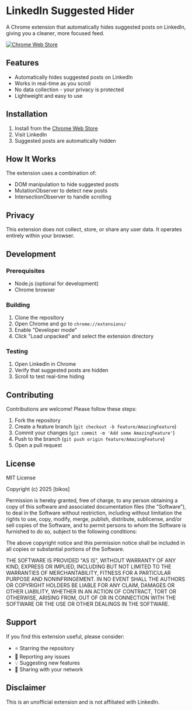 # LinkedIn Suggested Hider

A Chrome extension that automatically hides suggested posts on LinkedIn, giving you a cleaner, more focused feed.

[![Chrome Web Store](https://img.shields.io/chrome-web-store/v/your-extension-id-here?label=Chrome%20Web%20Store)](https://chrome.google.com/webstore/detail/your-extension-id-here)

## Features
- Automatically hides suggested posts on LinkedIn
- Works in real-time as you scroll
- No data collection - your privacy is protected
- Lightweight and easy to use

## Installation
1. Install from the [Chrome Web Store](https://chrome.google.com/webstore/detail/your-extension-id-here)
2. Visit LinkedIn
3. Suggested posts are automatically hidden

## How It Works
The extension uses a combination of:
- DOM manipulation to hide suggested posts
- MutationObserver to detect new posts
- IntersectionObserver to handle scrolling

## Privacy
This extension does not collect, store, or share any user data. It operates entirely within your browser.

## Development
### Prerequisites
- Node.js (optional for development)
- Chrome browser

### Building
1. Clone the repository
2. Open Chrome and go to `chrome://extensions/`
3. Enable "Developer mode"
4. Click "Load unpacked" and select the extension directory

### Testing
1. Open LinkedIn in Chrome
2. Verify that suggested posts are hidden
3. Scroll to test real-time hiding

## Contributing
Contributions are welcome! Please follow these steps:
1. Fork the repository
2. Create a feature branch (`git checkout -b feature/AmazingFeature`)
3. Commit your changes (`git commit -m 'Add some AmazingFeature'`)
4. Push to the branch (`git push origin feature/AmazingFeature`)
5. Open a pull request

## License
MIT License

Copyright (c) 2025 [bikos]

Permission is hereby granted, free of charge, to any person obtaining a copy
of this software and associated documentation files (the "Software"), to deal
in the Software without restriction, including without limitation the rights
to use, copy, modify, merge, publish, distribute, sublicense, and/or sell
copies of the Software, and to permit persons to whom the Software is
furnished to do so, subject to the following conditions:

The above copyright notice and this permission notice shall be included in all
copies or substantial portions of the Software.

THE SOFTWARE IS PROVIDED "AS IS", WITHOUT WARRANTY OF ANY KIND, EXPRESS OR
IMPLIED, INCLUDING BUT NOT LIMITED TO THE WARRANTIES OF MERCHANTABILITY,
FITNESS FOR A PARTICULAR PURPOSE AND NONINFRINGEMENT. IN NO EVENT SHALL THE
AUTHORS OR COPYRIGHT HOLDERS BE LIABLE FOR ANY CLAIM, DAMAGES OR OTHER
LIABILITY, WHETHER IN AN ACTION OF CONTRACT, TORT OR OTHERWISE, ARISING FROM,
OUT OF OR IN CONNECTION WITH THE SOFTWARE OR THE USE OR OTHER DEALINGS IN THE
SOFTWARE.

## Support
If you find this extension useful, please consider:
- ⭐ Starring the repository
- 🐛 Reporting any issues
- 💡 Suggesting new features
- 📣 Sharing with your network

## Disclaimer
This is an unofficial extension and is not affiliated with LinkedIn. 